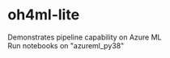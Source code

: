 # oh4ml-lite
Demonstrates pipeline capability on Azure ML
<br>
Run notebooks on "azureml_py38"
<br>
